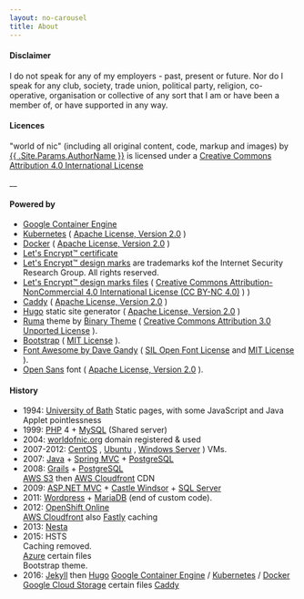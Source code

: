 ```yaml
---
layout: no-carousel
title: About
---
```



#### Disclaimer

I do not speak for any of my employers - past, present or future. Nor do I speak for any club, society, trade union, political party, religion, co- operative, organisation or collective of any sort that I am or have been a member of, or have supported in any way.

#### Licences

<span property="dct:title" xmlns:dct="http://purl.org/dc/terms/">"world of nic"</span> (including all original content, code, markup and images) by [{{ .Site.Params.AuthorName }}](http://worldofnic.org) is licensed under a [Creative Commons Attribution 4.0 International License](https://creativecommons.org/licenses/by/4.0/)

__

#### Powered by

* [Google Container Engine](https://cloud.google.com/container-engine/)
* [Kubernetes](http://kubernetes.io) ( [Apache License, Version 2.0](https://www.apache.org/licenses/LICENSE-2.0.html) )
* [Docker](https://www.docker.com/) ( [Apache License, Version 2.0](https://www.apache.org/licenses/LICENSE-2.0.html) )
* [Let's Encrypt&trade; certificate](https://letsencrypt.org/)
* [Let's Encrypt&trade; design marks](https://letsencrypt.org/trademarks/) are trademarks kof the Internet Security Research Group. All rights reserved.
* [Let's Encrypt&trade; design marks files](https://letsencrypt.org/trademarks/) ( [Creative Commons Attribution-NonCommercial 4.0 International License (CC BY-NC 4.0)](https://creativecommons.org/licenses/by-nc/4.0/) ) )
* [Caddy](https://caddyserver.com/) ( [Apache License, Version 2.0](https://www.apache.org/licenses/LICENSE-2.0.html) )
* [Hugo](https://gohugo.io/) static site generator ( [Apache License, Version 2.0](https://www.apache.org/licenses/LICENSE-2.0.html) )
* [Ruma](http://www.binarytheme.com/free-multipurpose-template-ruma/) theme by [Binary Theme](http://www.binarytheme.com/author/btadmin/) ( [Creative Commons Attribution 3.0 Unported License](https://creativecommons.org/licenses/by/3.0/) ).
* [Bootstrap](http://getbootstrap.com) ( [MIT License](https://github.com/twbs/bootstrap/blob/master/LICENSE) ).
* [Font Awesome by Dave Gandy](http://fontawesome.io/) <i class='fa fa-fa'></i> ( [SIL Open Font License](http://scripts.sil.org/OFL) and [MIT License](https://opensource.org/licenses/mit-license.html) ).
* [Open Sans](https://www.google.com/fonts/specimen/Open+Sans) font ( [Apache License, Version 2.0](https://www.apache.org/licenses/LICENSE-2.0.html) ).

#### History

*   1994: [University of Bath](http://www.bath.ac.uk/) Static pages, with some JavaScript and Java Applet pointlessness
*   1999: [PHP](http://php.net/) 4 + [MySQL](http://www.mysql.com/) (Shared server)
*   2004: [worldofnic.org](http://worldofnic.org) domain registered & used
*   2007-2012: [CentOS](http://www.centos.org) , [Ubuntu](http://www.ubuntu.com/server) , [Windows Server](http://www.microsoft.com/servers/) ) VMs.
*   2007: [Java](http://www.oracle.com/technetwork/java/index.html) + [Spring MVC](http://www.springsource.org/spring-framework) + [PostgreSQL](http://www.postgresql.org/)
*   2008: [Grails](http://grails.org) + [PostgreSQL](http://www.postgresql.org/)  
    [AWS S3](http://aws.amazon.com/s3/) then [AWS Cloudfront](http://aws.amazon.com/cloudfront/) CDN
*   2009: [ASP.NET MVC](http://www.asp.net/mvc) + [Castle Windsor](http://www.castleproject.org) + [SQL Server](http://www.microsoft.com/en-us/sqlserver/default.aspx)
*   2011: [Wordpress](http://wordpress.org/) + [MariaDB](https://mariadb.org/) (end of custom code).
*   2012: [OpenShift Online](https://www.openshift.com/)  
    [AWS Cloudfront](http://aws.amazon.com/cloudfront/) also [Fastly](http://www.fastly.com) caching
*   2013: [Nesta](http://nestacms.com)
*   2015: HSTS  
    Caching removed.  
    [Azure](https://azure.microsoft.com/en-gb/services/cdn/) certain files  
    Bootstrap theme.
*   2016: [Jekyll](https://jekyllrb.com) then [Hugo](https://gohugo.io/)
    [Google Container Engine](https://cloud.google.com/container-engine/) / [Kubernetes](http://kubernetes.io) / [Docker](https://www.docker.com/)
    [Google Cloud Storage](https://cloud.google.com/storage/) certain files
    [Caddy](https://caddyserver.com/)
